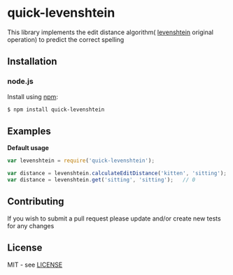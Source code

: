 # quick-levenshtein
This library implements the edit distance algorithm( [levenshtein](http://en.wikipedia.org/wiki/Levenshtein_distance)  original operation) to predict the correct spelling


## Installation

### node.js

Install using [npm](http://npmjs.org/):

```bash
$ npm install quick-levenshtein
```
## Examples

**Default usage**

```javascript
var levenshtein = require('quick-levenshtein');

var distance = levenshtein.calculateEditDistance('kitten', 'sitting');   // 3
var distance = levenshtein.get('sitting', 'sitting');   // 0
```


## Contributing

If you wish to submit a pull request please update and/or create new tests for any changes


## License

MIT - see [LICENSE](https://github.com/Bdost/quick-levenshtein/blob/master/LICENSE)
